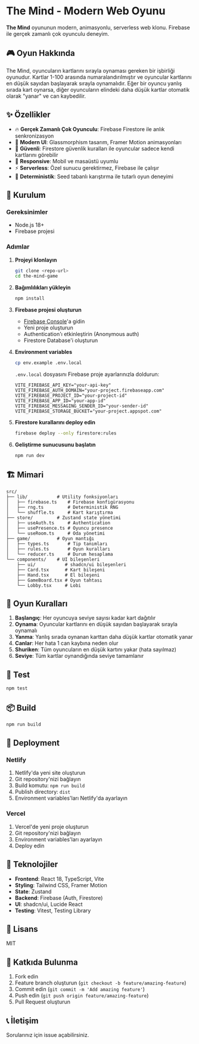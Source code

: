 # The Mind - Modern Web Oyunu

**The Mind** oyununun modern, animasyonlu, serverless web klonu. Firebase ile gerçek zamanlı çok oyunculu deneyim.

## 🎮 Oyun Hakkında

The Mind, oyuncuların kartlarını sırayla oynaması gereken bir işbirliği oyunudur. Kartlar 1-100 arasında numaralandırılmıştır ve oyuncular kartlarını en düşük sayıdan başlayarak sırayla oynamalıdır. Eğer bir oyuncu yanlış sırada kart oynarsa, diğer oyuncuların elindeki daha düşük kartlar otomatik olarak "yanar" ve can kaybedilir.

## ✨ Özellikler

- 🔥 **Gerçek Zamanlı Çok Oyunculu**: Firebase Firestore ile anlık senkronizasyon
- 🎨 **Modern UI**: Glassmorphism tasarım, Framer Motion animasyonları
- 🔐 **Güvenli**: Firestore güvenlik kuralları ile oyuncular sadece kendi kartlarını görebilir
- 📱 **Responsive**: Mobil ve masaüstü uyumlu
- ⚡ **Serverless**: Özel sunucu gerektirmez, Firebase ile çalışır
- 🎯 **Deterministik**: Seed tabanlı karıştırma ile tutarlı oyun deneyimi

## 🚀 Kurulum

### Gereksinimler

- Node.js 18+
- Firebase projesi

### Adımlar

1. **Projeyi klonlayın**
   ```bash
   git clone <repo-url>
   cd the-mind-game
   ```

2. **Bağımlılıkları yükleyin**
   ```bash
   npm install
   ```

3. **Firebase projesi oluşturun**
   - [Firebase Console](https://console.firebase.google.com/)'a gidin
   - Yeni proje oluşturun
   - Authentication'ı etkinleştirin (Anonymous auth)
   - Firestore Database'i oluşturun

4. **Environment variables**
   ```bash
   cp env.example .env.local
   ```
   
   `.env.local` dosyasını Firebase proje ayarlarınızla doldurun:
   ```env
   VITE_FIREBASE_API_KEY="your-api-key"
   VITE_FIREBASE_AUTH_DOMAIN="your-project.firebaseapp.com"
   VITE_FIREBASE_PROJECT_ID="your-project-id"
   VITE_FIREBASE_APP_ID="your-app-id"
   VITE_FIREBASE_MESSAGING_SENDER_ID="your-sender-id"
   VITE_FIREBASE_STORAGE_BUCKET="your-project.appspot.com"
   ```

5. **Firestore kurallarını deploy edin**
   ```bash
   firebase deploy --only firestore:rules
   ```

6. **Geliştirme sunucusunu başlatın**
   ```bash
   npm run dev
   ```

## 🏗️ Mimari

```
src/
├── lib/           # Utility fonksiyonları
│   ├── firebase.ts    # Firebase konfigürasyonu
│   ├── rng.ts         # Deterministik RNG
│   └── shuffle.ts     # Kart karıştırma
├── store/         # Zustand state yönetimi
│   ├── useAuth.ts     # Authentication
│   ├── usePresence.ts # Oyuncu presence
│   └── useRoom.ts     # Oda yönetimi
├── game/          # Oyun mantığı
│   ├── types.ts       # Tip tanımları
│   ├── rules.ts       # Oyun kuralları
│   └── reducer.ts     # Durum hesaplama
└── components/    # UI bileşenleri
    ├── ui/           # shadcn/ui bileşenleri
    ├── Card.tsx      # Kart bileşeni
    ├── Hand.tsx      # El bileşeni
    ├── GameBoard.tsx # Oyun tahtası
    └── Lobby.tsx     # Lobi
```

## 🎯 Oyun Kuralları

1. **Başlangıç**: Her oyuncuya seviye sayısı kadar kart dağıtılır
2. **Oynama**: Oyuncular kartlarını en düşük sayıdan başlayarak sırayla oynamalı
3. **Yanma**: Yanlış sırada oynanan karttan daha düşük kartlar otomatik yanar
4. **Canlar**: Her hata 1 can kaybına neden olur
5. **Shuriken**: Tüm oyuncuların en düşük kartını yakar (hata sayılmaz)
6. **Seviye**: Tüm kartlar oynandığında seviye tamamlanır

## 🧪 Test

```bash
npm test
```

## 📦 Build

```bash
npm run build
```

## 🚀 Deployment

### Netlify

1. Netlify'da yeni site oluşturun
2. Git repository'nizi bağlayın
3. Build komutu: `npm run build`
4. Publish directory: `dist`
5. Environment variables'ları Netlify'da ayarlayın

### Vercel

1. Vercel'de yeni proje oluşturun
2. Git repository'nizi bağlayın
3. Environment variables'ları ayarlayın
4. Deploy edin

## 🔧 Teknolojiler

- **Frontend**: React 18, TypeScript, Vite
- **Styling**: Tailwind CSS, Framer Motion
- **State**: Zustand
- **Backend**: Firebase (Auth, Firestore)
- **UI**: shadcn/ui, Lucide React
- **Testing**: Vitest, Testing Library

## 📄 Lisans

MIT

## 🤝 Katkıda Bulunma

1. Fork edin
2. Feature branch oluşturun (`git checkout -b feature/amazing-feature`)
3. Commit edin (`git commit -m 'Add amazing feature'`)
4. Push edin (`git push origin feature/amazing-feature`)
5. Pull Request oluşturun

## 📞 İletişim

Sorularınız için issue açabilirsiniz.


